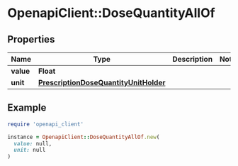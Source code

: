 # OpenapiClient::DoseQuantityAllOf

## Properties

| Name | Type | Description | Notes |
| ---- | ---- | ----------- | ----- |
| **value** | **Float** |  |  |
| **unit** | [**PrescriptionDoseQuantityUnitHolder**](PrescriptionDoseQuantityUnitHolder.md) |  |  |

## Example

```ruby
require 'openapi_client'

instance = OpenapiClient::DoseQuantityAllOf.new(
  value: null,
  unit: null
)
```

